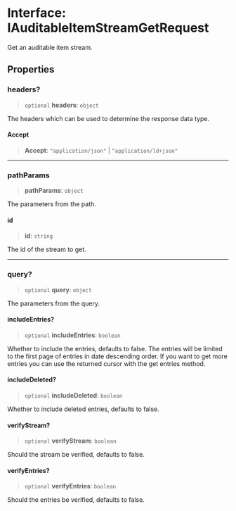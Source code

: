 # Interface: IAuditableItemStreamGetRequest

Get an auditable item stream.

## Properties

### headers?

> `optional` **headers**: `object`

The headers which can be used to determine the response data type.

#### Accept

> **Accept**: `"application/json"` \| `"application/ld+json"`

***

### pathParams

> **pathParams**: `object`

The parameters from the path.

#### id

> **id**: `string`

The id of the stream to get.

***

### query?

> `optional` **query**: `object`

The parameters from the query.

#### includeEntries?

> `optional` **includeEntries**: `boolean`

Whether to include the entries, defaults to false.
The entries will be limited to the first page of entries in date descending order.
If you want to get more entries you can use the returned cursor with the get entries method.

#### includeDeleted?

> `optional` **includeDeleted**: `boolean`

Whether to include deleted entries, defaults to false.

#### verifyStream?

> `optional` **verifyStream**: `boolean`

Should the stream be verified, defaults to false.

#### verifyEntries?

> `optional` **verifyEntries**: `boolean`

Should the entries be verified, defaults to false.

